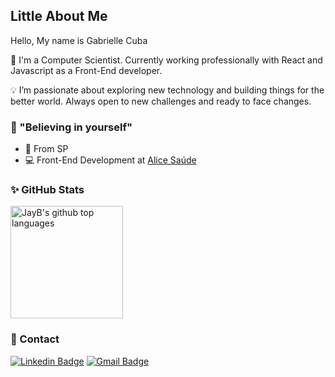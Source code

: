 ## Little About Me
Hello, My name is Gabrielle Cuba

🔭 I'm a Computer Scientist. Currently working professionally with React and Javascript as a Front-End developer.

💡 I’m passionate about exploring new technology and building things for the better world. Always open to new challenges and ready to face changes.

### 🛫 "Believing in yourself"
- 📍 From SP 
- 💻 Front-End Development at [Alice Saúde](https://www.alice.com.br/)

### ✨ GitHub Stats

<a href="https://github.com/gabrielleacuba">
  <img height="180em" src="https://github-readme-stats.vercel.app/api/top-langs/?username=gabrielleacuba&theme=dracula&layout=compact" alt="JayB's github top languages" />
</a>
<br/>

### 📱 Contact 

[![Linkedin Badge](https://img.shields.io/badge/-LinkedIn-blue?style=for-the-badge&logo=Linkedin&logoColor=white&link=https://www.linkedin.com/in/gabriellealmeidacuba/)](https://www.linkedin.com/in/gabriellealmeidacuba/) [![Gmail Badge](https://img.shields.io/badge/-Gmail-c14438?style=for-the-badge&logo=Gmail&logoColor=white&link=mailto:gabrielleacuba@gmail.com/)](mailto:gabrielleacuba@gmail.com/)

